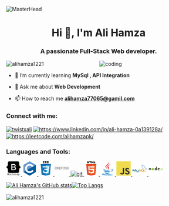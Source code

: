 ![MasterHead](https://www.noritechnology.com/front/img/nori/gif/web-development-Banners.gif)
<h1 align="center">Hi 👋, I'm Ali Hamza</h1>
<h3 align="center">A passionate Full-Stack Web developer.</h3>
<img align="right" alt="coding" width="250" src="https://cdn.dribbble.com/users/330915/screenshots/3587000/10_coding_dribbble.gif"
<p align="left"> <img src="https://komarev.com/ghpvc/?username=alihamza1221&label=Profile%20views&color=0e75b6&style=flat" alt="alihamza1221" /> </p>

- 🌱 I’m currently learning **MySql , API Integration**

- 💬 Ask me about **Web Development**

- 📫 How to reach me **alihamza77065@gamil.com**

<h3 align="left">Connect with me:</h3>
<p align="left">
<a href="https://twitter.com/twistxali" target="blank"><img align="center" src="https://raw.githubusercontent.com/rahuldkjain/github-profile-readme-generator/master/src/images/icons/Social/twitter.svg" alt="twistxali" height="30" width="40" /></a>
<a href="https://linkedin.com/in/https://www.linkedin.com/in/ali-hamza-0a139128a/" target="blank"><img align="center" src="https://raw.githubusercontent.com/rahuldkjain/github-profile-readme-generator/master/src/images/icons/Social/linked-in-alt.svg" alt="https://www.linkedin.com/in/ali-hamza-0a139128a/" height="30" width="40" /></a>
<a href="https://www.leetcode.com/https://leetcode.com/alihamzapk/" target="blank"><img align="center" src="https://raw.githubusercontent.com/rahuldkjain/github-profile-readme-generator/master/src/images/icons/Social/leet-code.svg" alt="https://leetcode.com/alihamzapk/" height="30" width="40" /></a>
</p>

<h3 align="left">Languages and Tools:</h3>
<p align="left"> <a href="https://getbootstrap.com" target="_blank" rel="noreferrer"> <img src="https://raw.githubusercontent.com/devicons/devicon/master/icons/bootstrap/bootstrap-plain-wordmark.svg" alt="bootstrap" width="40" height="40"/> </a> <a href="https://www.cprogramming.com/" target="_blank" rel="noreferrer"> <img src="https://raw.githubusercontent.com/devicons/devicon/master/icons/c/c-original.svg" alt="c" width="40" height="40"/> </a> <a href="https://www.w3schools.com/css/" target="_blank" rel="noreferrer"> <img src="https://raw.githubusercontent.com/devicons/devicon/master/icons/css3/css3-original-wordmark.svg" alt="css3" width="40" height="40"/> </a> <a href="https://expressjs.com" target="_blank" rel="noreferrer"> <img src="https://raw.githubusercontent.com/devicons/devicon/master/icons/express/express-original-wordmark.svg" alt="express" width="40" height="40"/> </a> <a href="https://git-scm.com/" target="_blank" rel="noreferrer"> <img src="https://www.vectorlogo.zone/logos/git-scm/git-scm-icon.svg" alt="git" width="40" height="40"/> </a> <a href="https://www.w3.org/html/" target="_blank" rel="noreferrer"> <img src="https://raw.githubusercontent.com/devicons/devicon/master/icons/html5/html5-original-wordmark.svg" alt="html5" width="40" height="40"/> </a> <a href="https://www.java.com" target="_blank" rel="noreferrer"> <img src="https://raw.githubusercontent.com/devicons/devicon/master/icons/java/java-original.svg" alt="java" width="40" height="40"/> </a> <a href="https://developer.mozilla.org/en-US/docs/Web/JavaScript" target="_blank" rel="noreferrer"> <img src="https://raw.githubusercontent.com/devicons/devicon/master/icons/javascript/javascript-original.svg" alt="javascript" width="40" height="40"/> </a> <a href="https://www.mysql.com/" target="_blank" rel="noreferrer"> <img src="https://raw.githubusercontent.com/devicons/devicon/master/icons/mysql/mysql-original-wordmark.svg" alt="mysql" width="40" height="40"/> </a> <a href="https://nodejs.org" target="_blank" rel="noreferrer"> <img src="https://raw.githubusercontent.com/devicons/devicon/master/icons/nodejs/nodejs-original-wordmark.svg" alt="nodejs" width="40" height="40"/> </a> </p>

[![Ali Hamza's GitHub stats](https://github-readme-stats.vercel.app/api?username=alihamza1221&show_icons=true&theme=transparent)](https://github.com/alihamza1221)[![Top Langs](https://github-readme-stats.vercel.app/api/top-langs/?username=alihamza1221&layout=compact)](https://github.com/alihamza1221)<p><img align="center" src="https://github-readme-streak-stats.herokuapp.com/?user=alihamza1221&" alt="alihamza1221" /></p>



